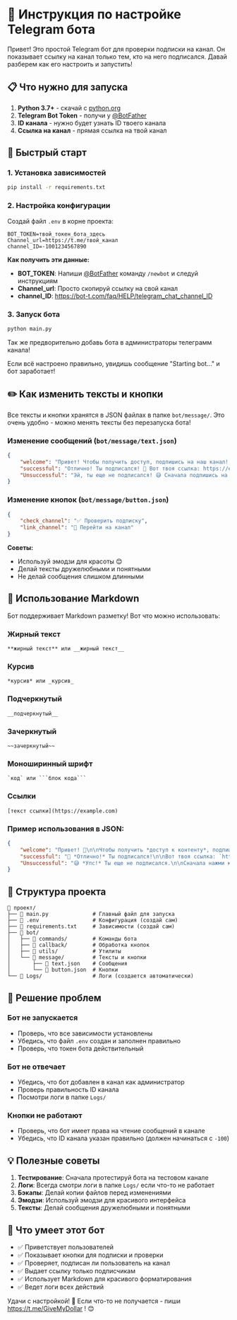 # 🤖 Инструкция по настройке Telegram бота

Привет! Это простой Telegram бот для проверки подписки на канал. Он показывает ссылку на канал только тем, кто на него подписался. Давай разберем как его настроить и запустить!

## 📋 Что нужно для запуска

1. **Python 3.7+** - скачай с [python.org](https://python.org)
2. **Telegram Bot Token** - получи у [@BotFather](https://t.me/BotFather)
3. **ID канала** - нужно будет узнать ID твоего канала
4. **Ссылка на канал** - прямая ссылка на твой канал

## 🚀 Быстрый старт

### 1. Установка зависимостей

```bash
pip install -r requirements.txt
```

### 2. Настройка конфигурации

Создай файл `.env` в корне проекта:

```env
BOT_TOKEN=твой_токен_бота_здесь
Channel_url=https://t.me/твой_канал
channel_ID=-1001234567890
```

**Как получить эти данные:**

- **BOT_TOKEN**: Напиши [@BotFather](https://t.me/BotFather) команду `/newbot` и следуй инструкциям
- **Channel_url**: Просто скопируй ссылку на свой канал
- **channel_ID**: https://bot-t.com/faq/HELP/telegram_chat_channel_ID

### 3. Запуск бота

```bash
python main.py
```
Так же предворительно добавь бота в администраторы телеграмм канала!

Если всё настроено правильно, увидишь сообщение "Starting bot..." и бот заработает!

## ✏️ Как изменить тексты и кнопки

Все тексты и кнопки хранятся в JSON файлах в папке `bot/message/`. Это очень удобно - можно менять тексты без перезапуска бота!

### Изменение сообщений (`bot/message/text.json`)

```json
{
    "welcome": "Привет! Чтобы получить доступ, подпишись на наш канал! 😊",
    "successful": "Отлично! Ты подписался! 🎉 Вот твоя ссылка: https://example.com",
    "Unsuccessful": "Эй, ты еще не подписался! 😅 Сначала подпишись на канал"
}
```

### Изменение кнопок (`bot/message/button.json`)

```json
{
    "check_channel": "✅ Проверить подписку",
    "link_channel": "🔗 Перейти на канал"
}
```

**Советы:**
- Используй эмодзи для красоты 😊
- Делай тексты дружелюбными и понятными
- Не делай сообщения слишком длинными

## 🎨 Использование Markdown

Бот поддерживает Markdown разметку! Вот что можно использовать:

### Жирный текст
```
**жирный текст** или __жирный текст__
```

### Курсив
```
*курсив* или _курсив_
```

### Подчеркнутый
```
__подчеркнутый__
```

### Зачеркнутый
```
~~зачеркнутый~~
```

### Моноширинный шрифт
```
`код` или ```блок кода```
```

### Ссылки
```
[текст ссылки](https://example.com)
```

### Пример использования в JSON:

```json
{
    "welcome": "Привет! 👋\n\nЧтобы получить *доступ к контенту*, подпишись на наш канал!\n\n**Что ты получишь:**\n• Эксклюзивные материалы\n• Новости первым\n• Специальные предложения",
    "successful": "🎉 *Отлично!* Ты подписался!\n\nВот твоя ссылка: `https://example.com`\n\n_Спасибо за доверие!_",
    "Unsuccessful": "😅 *Упс!* Ты еще не подписался.\n\nСначала нажми кнопку \"🔗 Перейти на канал\" и подпишись!"
}
```

## 🔧 Структура проекта

```
📁 проект/
├── 📄 main.py              # Главный файл для запуска
├── 📄 .env                 # Конфигурация (создай сам)
├── 📄 requirements.txt     # Зависимости (создай сам)
├── 📁 bot/
│   ├── 📁 commands/        # Команды бота
│   ├── 📁 callback/        # Обработка кнопок
│   ├── 📁 utils/           # Утилиты
│   └── 📁 message/         # Тексты и кнопки
│       ├── 📄 text.json    # Сообщения
│       └── 📄 button.json  # Кнопки
└── 📁 Logs/                # Логи (создается автоматически)
```

## 🐛 Решение проблем

### Бот не запускается
- Проверь, что все зависимости установлены
- Убедись, что файл `.env` создан и заполнен правильно
- Проверь, что токен бота действительный

### Бот не отвечает
- Убедись, что бот добавлен в канал как администратор
- Проверь правильность ID канала
- Посмотри логи в папке `Logs/`

### Кнопки не работают
- Проверь, что бот имеет права на чтение сообщений в канале
- Убедись, что ID канала указан правильно (должен начинаться с `-100`)

## 💡 Полезные советы

1. **Тестирование**: Сначала протестируй бота на тестовом канале
2. **Логи**: Всегда смотри логи в папке `Logs/` если что-то не работает
3. **Бэкапы**: Делай копии файлов перед изменениями
4. **Эмодзи**: Используй эмодзи для красивого интерфейса
5. **Тексты**: Делай сообщения дружелюбными и понятными

## 🎯 Что умеет этот бот

- ✅ Приветствует пользователей
- ✅ Показывает кнопки для подписки и проверки
- ✅ Проверяет, подписан ли пользователь на канал
- ✅ Выдает ссылку только подписчикам
- ✅ Использует Markdown для красивого форматирования
- ✅ Ведет логи всех действий

Удачи с настройкой! 🚀 Если что-то не получается - пиши https://t.me/GiveMyDollar ! 😊 
